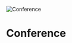 ![Conference](https://user-images.githubusercontent.com/74706560/110796008-2601a980-8280-11eb-83ad-3b63811b54e1.png)
# Conference
